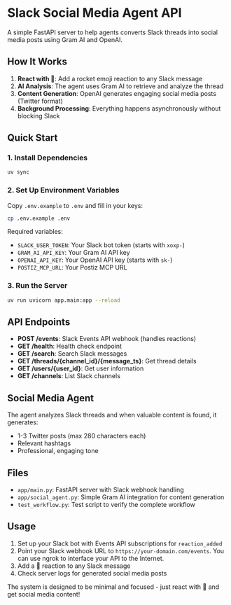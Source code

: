 # Slack Social Media Agent API

A simple FastAPI server to help agents converts Slack threads into social media posts using Gram AI and OpenAI.

## How It Works

1. **React with 🚀**: Add a rocket emoji reaction to any Slack message
2. **AI Analysis**: The agent uses Gram AI to retrieve and analyze the thread
3. **Content Generation**: OpenAI generates engaging social media posts (Twitter format)
4. **Background Processing**: Everything happens asynchronously without blocking Slack

## Quick Start

### 1. Install Dependencies

```bash
uv sync
```

### 2. Set Up Environment Variables

Copy `.env.example` to `.env` and fill in your keys:

```bash
cp .env.example .env
```

Required variables:

- `SLACK_USER_TOKEN`: Your Slack bot token (starts with `xoxp-`)
- `GRAM_AI_API_KEY`: Your Gram AI API key
- `OPENAI_API_KEY`: Your OpenAI API key (starts with `sk-`)
- `POSTIZ_MCP_URL`: Your Postiz MCP URL

### 3. Run the Server

```bash
uv run uvicorn app.main:app --reload
```

## API Endpoints

- **POST /events**: Slack Events API webhook (handles reactions)
- **GET /health**: Health check endpoint
- **GET /search**: Search Slack messages
- **GET /threads/{channel_id}/{message_ts}**: Get thread details
- **GET /users/{user_id}**: Get user information
- **GET /channels**: List Slack channels

## Social Media Agent

The agent analyzes Slack threads and when valuable content is found, it generates:

- 1-3 Twitter posts (max 280 characters each)
- Relevant hashtags
- Professional, engaging tone

## Files

- `app/main.py`: FastAPI server with Slack webhook handling
- `app/social_agent.py`: Simple Gram AI integration for content generation
- `test_workflow.py`: Test script to verify the complete workflow

## Usage

1. Set up your Slack bot with Events API subscriptions for `reaction_added`
2. Point your Slack webhook URL to `https://your-domain.com/events`. You can use ngrok to interface your API to the Internet.
3. Add a 🚀 reaction to any Slack message
4. Check server logs for generated social media posts

The system is designed to be minimal and focused - just react with 🚀 and get social media content!
